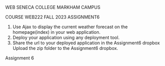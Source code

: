 WEB 
SENECA COLLEGE MARKHAM CAMPUS

COURSE WEB222 FALL 2023
ASSIGNMENT6

1.	Use Ajax to display the current weather forecast on the homepage(index) in your web application.
2.	Deploy your application using any deployment tool.
3.	Share the url to your deployed application in the Assignment6 dropbox
Upload the zip folder to the Assignment6 dropbox.

Assignment 6
